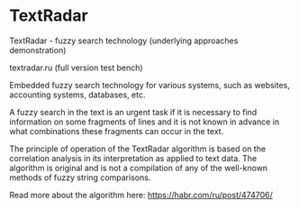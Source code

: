 # TextRadar
TextRadar - fuzzy search technology (underlying approaches demonstration)

textradar.ru (full version test bench)

Embedded fuzzy search technology for various systems, such as websites, accounting systems, databases, etc.

A fuzzy search in the text is an urgent task if it is necessary to find information on some fragments of lines and it is not known in advance in what combinations these fragments can occur in the text.

The principle of operation of the TextRadar algorithm is based on the correlation analysis in its interpretation as applied to text data. The algorithm is original and is not a compilation of any of the well-known methods of fuzzy string comparisons.

Read more about the algorithm here: https://habr.com/ru/post/474706/
